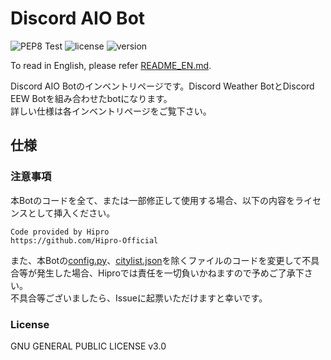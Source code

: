 # Discord AIO Bot

![PEP8 Test](https://github.com/Hipro-Official/Discord-AIO-Bot/workflows/PEP8%20Test/badge.svg)
![license](https://img.shields.io/badge/license-GPL--3.0-green)
![version](https://img.shields.io/badge/version-1.0.0-blue)
<br>

To read in English, please refer [README_EN.md](./README_EN.md).

Discord AIO Botのインベントリページです。Discord Weather BotとDiscord EEW Botを組み合わせたbotになります。<br>
詳しい仕様は各インベントリページをご覧下さい。<br>

## 仕様

### 注意事項
本Botのコードを全て、または一部修正して使用する場合、以下の内容をライセンスとして挿入ください。
```
Code provided by Hipro
https://github.com/Hipro-Official
```

また、本Botの[config.py](Config/config.py)、[citylist.json](./JSON/citylist.json)を除くファイルのコードを変更して不具合等が発生した場合、Hiproでは責任を一切負いかねますので予めご了承下さい。<br>
不具合等ございましたら、Issueに起票いただけますと幸いです。

### License
GNU GENERAL PUBLIC LICENSE v3.0